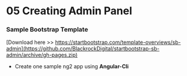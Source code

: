 # 05 Creating Admin Panel

### Sample Bootstrap Template
[Download here >> https://startbootstrap.com/template-overviews/sb-admin](https://github.com/BlackrockDigital/startbootstrap-sb-admin/archive/gh-pages.zip)

- Create one sample ng2 app using **Angular-Cli**
